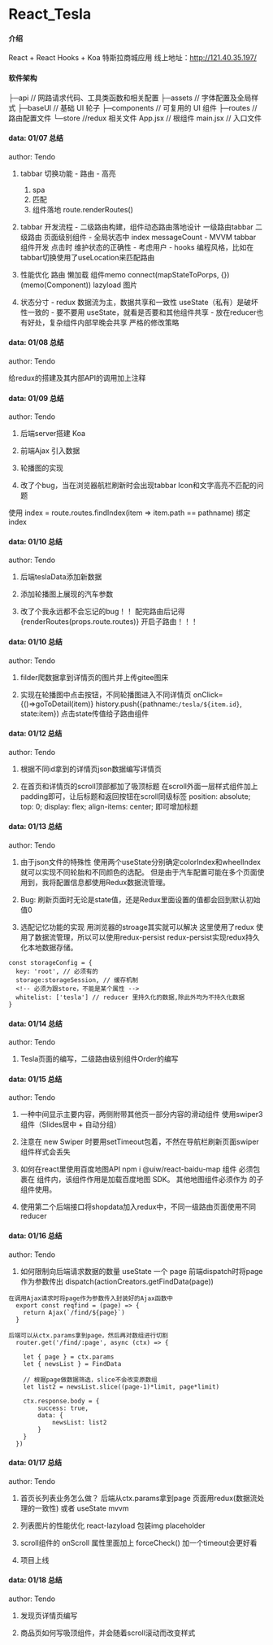# React_Tesla

#### 介绍
React + React Hooks + Koa  特斯拉商城应用
线上地址：http://121.40.35.197/

#### 软件架构
├─api                   // 网路请求代码、工具类函数和相关配置
├─assets                // 字体配置及全局样式
├─baseUI                // 基础 UI 轮子
├─components            // 可复用的 UI 组件
├─routes                // 路由配置文件
└─store                 //redux 相关文件
  App.jsx                // 根组件
  main.jsx              // 入口文件


#### data: 01/07 总结
  author: Tendo

  1. tabbar 切换功能
    - 路由
    - 高亮
      1. spa
      2. 匹配
      3. 组件落地
        route.renderRoutes()

  2. tabbar 开发流程
    - 二级路由构建，组件动态路由落地设计
        一级路由tabbar 二级路由 页面级别组件
    -  全局状态中 index messageCount
    -  MVVM tabbar 组件开发 点击时 维护状态的正确性
    -  考虑用户
    -  hooks 编程风格，比如在tabbar切换使用了useLocation来匹配路由

  3. 性能优化
    路由 懒加载
    组件memo
    connect(mapStateToPorps, {})(memo(Component))
    lazyload 图片

  4. 状态分寸
    - redux 数据流为主，数据共享和一致性
        useState（私有）是破坏性一致的
    - 要不要用 useState，就看是否要和其他组件共享
    - 放在reducer也有好处，复杂组件内部早晚会共享
      严格的修改策略
 

#### data: 01/08 总结
  author: Tendo

  给redux的搭建及其内部API的调用加上注释


#### data: 01/09 总结
  author: Tendo

  1. 后端server搭建 Koa

  2. 前端Ajax 引入数据
  
  3. 轮播图的实现

  4. 改了个bug，当在浏览器航栏刷新时会出现tabbar Icon和文字高亮不匹配的问题
  
  使用 index = route.routes.findIndex(item => item.path == pathname) 绑定index


#### data: 01/10 总结
  author: Tendo

  1. 后端teslaData添加新数据

  2. 添加轮播图上展现的汽车参数

  3. 改了个我永远都不会忘记的bug！！
    配完路由后记得 {renderRoutes(props.route.routes)} 开启子路由！！！


#### data: 01/10 总结
  author: Tendo

  1. filder爬数据拿到详情页的图片并上传gitee图床

  2. 实现在轮播图中点击按钮，不同轮播图进入不同详情页 
    onClick={()=>goToDetail(item)}
    history.push({pathname:`/tesla/${item.id}`, state:item})
    点击state传值给子路由组件


#### data: 01/12 总结
  author: Tendo

  1. 根据不同id拿到的详情页json数据编写详情页

  2. 在首页和详情页的scroll顶部都加了吸顶标题
    在scroll外面一层样式组件加上padding即可，让后标题和返回按钮在scroll同级标签
      position: absolute;
      top: 0;
      display: flex;
      align-items: center;
      即可增加标题


#### data: 01/13 总结
  author: Tendo

  1. 由于json文件的特殊性
    使用两个useState分别确定colorIndex和wheelIndex就可以实现不同轮胎和不同颜色的选配。
    但是由于汽车配置可能在多个页面使用到，我将配置信息都使用Redux数据流管理。

  2. Bug: 刷新页面时无论是state值，还是Redux里面设置的值都会回到默认初始值0

  3. 选配记忆功能的实现
    用浏览器的stroage其实就可以解决
    这里使用了redux 使用了数据流管理，所以可以使用redux-persist
    redux-persist实现redux持久化本地数据存储。

    const storageConfig = {
      key: 'root', // 必须有的
      storage:storageSession, // 缓存机制
      <!-- 必须为跟store，不能是某个属性 -->
      whitelist: ['tesla'] // reducer 里持久化的数据,除此外均为不持久化数据
    }


#### data: 01/14 总结
  author: Tendo

  1. Tesla页面的编写，二级路由级别组件Order的编写


#### data: 01/15 总结
  author: Tendo

  1. 一种中间显示主要内容，两侧附带其他页一部分内容的滑动组件
    使用swiper3组件（Slides居中 + 自动分组）

  2. 注意在 new Swiper 时要用setTimeout包着，不然在导航栏刷新页面swiper组件样式会丢失

  3. 如何在react里使用百度地图API
    npm i @uiw/react-baidu-map
    组件 <Map> 必须包裹在 <APILoader> 组件内，该组件作用是加载百度地图 SDK。
    其他地图组件必须作为 <Map> 的子组件使用。

  4. 使用第二个后端接口将shopdata加入redux中，不同一级路由页面使用不同reducer


#### data: 01/16 总结
  author: Tendo

  1. 如何限制向后端请求数据的数量
    useState 一个 page
    前端dispatch时将page作为参数传出
      dispatch(actionCreators.getFindData(page))

    在调用Ajax请求时将page作为参数传入封装好的Ajax函数中
      export const reqfind = (page) => {
        return Ajax(`/find/${page}`)
      } 

    后端可以从ctx.params拿到page，然后再对数组进行切割
      router.get('/find/:page', async (ctx) => {

        let { page } = ctx.params
        let { newsList } = FindData

        // 根据page做数据筛选，slice不会改变原数组
        let list2 = newsList.slice((page-1)*limit, page*limit)
        
        ctx.response.body = {
            success: true,
            data: {
                newsList: list2
            }
        }
      })


#### data: 01/17 总结
  author: Tendo

  1. 首页长列表业务怎么做？
    后端从ctx.params拿到page
    页面用redux(数据流处理的一致性) 或者 useState mvvm

  2. 列表图片的性能优化
    react-lazyload
    包装img placeholder

  3. scroll组件的 onScroll 属性里面加上 forceCheck()
    加一个timeout会更好看

  4. 项目上线


#### data: 01/18 总结
  author: Tendo

  1. 发现页详情页编写

  2. 商品页如何写吸顶组件，并会随着scroll滚动而改变样式
